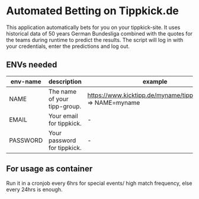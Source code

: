 # Automated Betting on Tippkick.de

This application automatically bets for you on your tippkick-site.
It uses historical data of 50 years German Bundesliga combined with the quotes for the teams during runtime to predict the results.
The script will log in with your credentials, enter the predictions and log out.

## ENVs needed

|env-name|description|example|
|-----|-----|-----|
|NAME| The name of your tipp-group.|https://www.kicktipp.de/myname/tippuebersicht => NAME=myname|
|EMAIL|Your email for tippkick.| - |
|PASSWORD|Your password for tippkick.| - |

## For usage as container

Run it in a cronjob every 6hrs for special events/ high match frequency, else every 24hrs is enough.